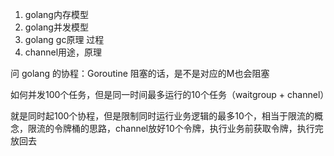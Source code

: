 1. golang内存模型
2. golang并发模型
3. golang gc原理 过程
4. channel用途，原理

问 golang 的协程：Goroutine 阻塞的话，是不是对应的M也会阻塞

如何并发100个任务，但是同一时间最多运行的10个任务（waitgroup + channel）

就是同时起100个协程，但是限制同时运行业务逻辑的最多10个，相当于限流的概念，限流的令牌桶的思路，channel放好10个令牌，执行业务前获取令牌，执行完放回去

